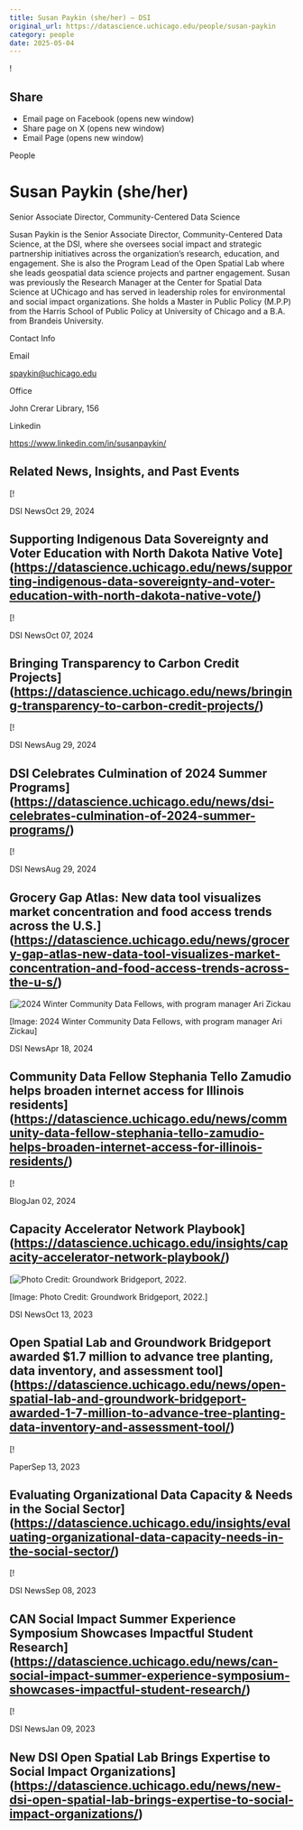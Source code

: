 ```yaml
---
title: Susan Paykin (she/her) – DSI
original_url: https://datascience.uchicago.edu/people/susan-paykin
category: people
date: 2025-05-04
---
```


<!-- Table-like structure detected -->

!

## Share

* Email page on Facebook (opens new window)
* Share page on X (opens new window)
* Email Page (opens new window)

<!-- Table-like structure detected -->

People

# Susan Paykin (she/her)

Senior Associate Director, Community-Centered Data Science

Susan Paykin is the Senior Associate Director, Community-Centered Data Science, at the DSI, where she oversees social impact and strategic partnership initiatives across the organization’s research, education, and engagement. She is also the Program Lead of the Open Spatial Lab where she leads geospatial data science projects and partner engagement. Susan was previously the Research Manager at the Center for Spatial Data Science at UChicago and has served in leadership roles for environmental and social impact organizations. She holds a Master in Public Policy (M.P.P) from the Harris School of Public Policy at University of Chicago and a B.A. from Brandeis University.

Contact Info

Email

[spaykin@uchicago.edu](mailto:spaykin@uchicago.edu)

Office

John Crerar Library, 156

Linkedin

<https://www.linkedin.com/in/susanpaykin/>

## Related News, Insights, and Past Events

<!-- Table-like structure detected -->

[!

DSI NewsOct 29, 2024

## Supporting Indigenous Data Sovereignty and Voter Education with North Dakota Native Vote](https://datascience.uchicago.edu/news/supporting-indigenous-data-sovereignty-and-voter-education-with-north-dakota-native-vote/)
[!

DSI NewsOct 07, 2024

## Bringing Transparency to Carbon Credit Projects](https://datascience.uchicago.edu/news/bringing-transparency-to-carbon-credit-projects/)
[!

DSI NewsAug 29, 2024

## DSI Celebrates Culmination of 2024 Summer Programs](https://datascience.uchicago.edu/news/dsi-celebrates-culmination-of-2024-summer-programs/)
[!

DSI NewsAug 29, 2024

## Grocery Gap Atlas: New data tool visualizes market concentration and food access trends across the U.S.](https://datascience.uchicago.edu/news/grocery-gap-atlas-new-data-tool-visualizes-market-concentration-and-food-access-trends-across-the-u-s/)
[![2024 Winter Community Data Fellows, with program manager Ari Zickau](https://datascience.uchicago.edu/wp-content/uploads/2024/04/IMG_20240304_135726-scaled-e1713977769618-750x500.jpg)

[Image: 2024 Winter Community Data Fellows, with program manager Ari Zickau]

DSI NewsApr 18, 2024

## Community Data Fellow Stephania Tello Zamudio helps broaden internet access for Illinois residents](https://datascience.uchicago.edu/news/community-data-fellow-stephania-tello-zamudio-helps-broaden-internet-access-for-illinois-residents/)
[!

BlogJan 02, 2024

## Capacity Accelerator Network Playbook](https://datascience.uchicago.edu/insights/capacity-accelerator-network-playbook/)
[![Photo Credit: Groundwork Bridgeport, 2022.](https://datascience.uchicago.edu/wp-content/uploads/2023/10/52747246352_7f21f38cf8_o-750x500.jpg)

[Image: Photo Credit: Groundwork Bridgeport, 2022.]

DSI NewsOct 13, 2023

## Open Spatial Lab and Groundwork Bridgeport awarded $1.7 million to advance tree planting, data inventory, and assessment tool](https://datascience.uchicago.edu/news/open-spatial-lab-and-groundwork-bridgeport-awarded-1-7-million-to-advance-tree-planting-data-inventory-and-assessment-tool/)
[!

PaperSep 13, 2023

## Evaluating Organizational Data Capacity & Needs in the Social Sector](https://datascience.uchicago.edu/insights/evaluating-organizational-data-capacity-needs-in-the-social-sector/)
[!

DSI NewsSep 08, 2023

## CAN Social Impact Summer Experience Symposium Showcases Impactful Student Research](https://datascience.uchicago.edu/news/can-social-impact-summer-experience-symposium-showcases-impactful-student-research/)
[!

DSI NewsJan 09, 2023

## New DSI Open Spatial Lab Brings Expertise to Social Impact Organizations](https://datascience.uchicago.edu/news/new-dsi-open-spatial-lab-brings-expertise-to-social-impact-organizations/)